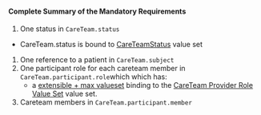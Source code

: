 #### Complete Summary of the Mandatory Requirements

1.  One status in `CareTeam.status`
-   CareTeam.status is bound to [CareTeamStatus] value set
1.  One reference to a patient in `CareTeam.subject`
1.  One participant role for each careteam member in
    `CareTeam.participant.role`which which has:
    -   a [extensible + max valueset](guidance.html#extensible--max-valueset-binding-for-codeableconcept-datatype)  binding to the [CareTeam Provider Role
Value Set] value set.
1.  Careteam members in `CareTeam.participant.member`

 [CareTeamStatus]: {{site.data.fhir.path}}/valueset-care-team-status.html
 [CareTeam Provider Role Value Set]: ValueSet-us-core-careteam-provider-roles.html
